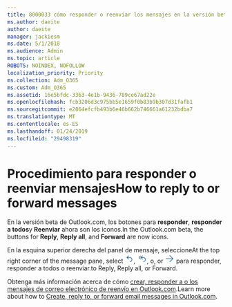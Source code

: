 ```yaml
---
title: 8000033 cómo responder o reenviar los mensajes en la versión beta de Outlook.com
ms.author: daeite
author: daeite
manager: jackiesm
ms.date: 5/1/2018
ms.audience: Admin
ms.topic: article
ROBOTS: NOINDEX, NOFOLLOW
localization_priority: Priority
ms.collection: Adm_O365
ms.custom: Adm_O365
ms.assetid: 16e5bfdc-3363-4e1b-9436-789ce67ad22e
ms.openlocfilehash: fcb3206d3c975bb5e1659f0b83b9b307d31fafb1
ms.sourcegitcommit: e2864efcfb493b6e46b662b746661a61232bdba7
ms.translationtype: MT
ms.contentlocale: es-ES
ms.lasthandoff: 01/24/2019
ms.locfileid: "29498319"
---
```

# <a name="how-to-reply-to-or-forward-messages"></a><span data-ttu-id="6ea5c-102">Procedimiento para responder o reenviar mensajes</span><span class="sxs-lookup"><span data-stu-id="6ea5c-102">How to reply to or forward messages</span></span>

<span data-ttu-id="6ea5c-103">En la versión beta de Outlook.com, los botones para **responder**, **responder a todos**y **Reenviar** ahora son los iconos.</span><span class="sxs-lookup"><span data-stu-id="6ea5c-103">In the Outlook.com beta, the buttons for **Reply**, **Reply all**, and **Forward** are now icons.</span></span> 
  
<span data-ttu-id="6ea5c-104">En la esquina superior derecha del panel de mensaje, seleccione</span><span class="sxs-lookup"><span data-stu-id="6ea5c-104">At the top right corner of the message pane, select</span></span> ![Responder](media/08ad5200-369a-4a2f-bef5-ebdcbef5545f.png)<span data-ttu-id="6ea5c-106">,</span><span class="sxs-lookup"><span data-stu-id="6ea5c-106"></span></span> !["Responder a todos"](media/be5f41a1-dbea-471f-ba5d-7be4256922d2.png)<span data-ttu-id="6ea5c-108">, o</span><span class="sxs-lookup"><span data-stu-id="6ea5c-108">, or</span></span> ![Reenviar](media/29fd06ec-1642-40d1-8faa-ec437ef156fc.png) <span data-ttu-id="6ea5c-110">para responder, responder a todos o reenviar.</span><span class="sxs-lookup"><span data-stu-id="6ea5c-110">to Reply, Reply all, or Forward.</span></span> 
  
<span data-ttu-id="6ea5c-111">Obtenga más información acerca de cómo [crear, responder a o los mensajes de correo electrónico de reenvío en Outlook.com](https://go.microsoft.com/fwlink/p/?linkid=873141).</span><span class="sxs-lookup"><span data-stu-id="6ea5c-111">Learn more about how to [Create, reply to, or forward email messages in Outlook.com](https://go.microsoft.com/fwlink/p/?linkid=873141).</span></span>
  

